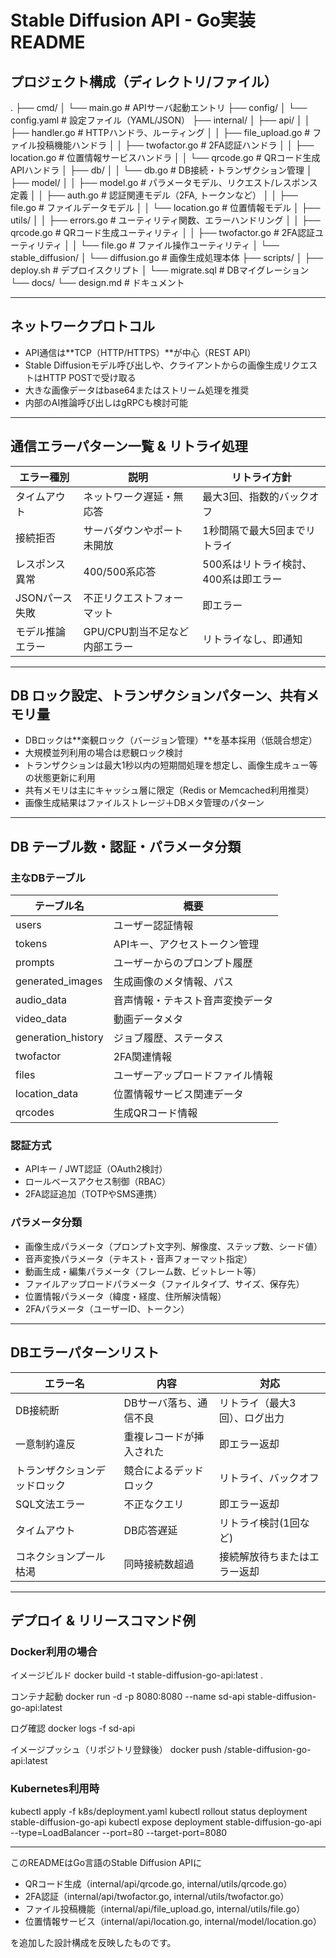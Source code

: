 # Stable Diffusion API - Go実装 README

## プロジェクト構成（ディレクトリ/ファイル）

.
├── cmd/
│ └── main.go # APIサーバ起動エントリ
├── config/
│ └── config.yaml # 設定ファイル（YAML/JSON）
├── internal/
│ ├── api/
│ │ ├── handler.go # HTTPハンドラ、ルーティング
│ │ ├── file_upload.go # ファイル投稿機能ハンドラ
│ │ ├── twofactor.go # 2FA認証ハンドラ
│ │ ├── location.go # 位置情報サービスハンドラ
│ │ └── qrcode.go # QRコード生成APIハンドラ
│ ├── db/
│ │ └── db.go # DB接続・トランザクション管理
│ ├── model/
│ │ ├── model.go # パラメータモデル、リクエスト/レスポンス定義
│ │ ├── auth.go # 認証関連モデル（2FA, トークンなど）
│ │ ├── file.go # ファイルデータモデル
│ │ └── location.go # 位置情報モデル
│ ├── utils/
│ │ ├── errors.go # ユーティリティ関数、エラーハンドリング
│ │ ├── qrcode.go # QRコード生成ユーティリティ
│ │ ├── twofactor.go # 2FA認証ユーティリティ
│ │ └── file.go # ファイル操作ユーティリティ
│ └── stable_diffusion/
│ └── diffusion.go # 画像生成処理本体
├── scripts/
│ ├── deploy.sh # デプロイスクリプト
│ └── migrate.sql # DBマイグレーション
└── docs/
└── design.md # ドキュメント


---

## ネットワークプロトコル

- API通信は**TCP（HTTP/HTTPS）**が中心（REST API）
- Stable Diffusionモデル呼び出しや、クライアントからの画像生成リクエストはHTTP POSTで受け取る
- 大きな画像データはbase64またはストリーム処理を推奨
- 内部のAI推論呼び出しはgRPCも検討可能

---

## 通信エラーパターン一覧 & リトライ処理

| エラー種別         | 説明                          | リトライ方針                 |
|--------------------|-------------------------------|------------------------------|
| タイムアウト       | ネットワーク遅延・無応答      | 最大3回、指数的バックオフ    |
| 接続拒否           | サーバダウンやポート未開放    | 1秒間隔で最大5回までリトライ |
| レスポンス異常     | 400/500系応答                 | 500系はリトライ検討、400系は即エラー |
| JSONパース失敗     | 不正リクエストフォーマット     | 即エラー                    |
| モデル推論エラー   | GPU/CPU割当不足など内部エラー | リトライなし、即通知         |

---

## DB ロック設定、トランザクションパターン、共有メモリ量

- DBロックは**楽観ロック（バージョン管理）**を基本採用（低競合想定）
- 大規模並列利用の場合は悲観ロック検討
- トランザクションは最大1秒以内の短期間処理を想定し、画像生成キュー等の状態更新に利用
- 共有メモリは主にキャッシュ層に限定（Redis or Memcached利用推奨）
- 画像生成結果はファイルストレージ＋DBメタ管理のパターン

---

## DB テーブル数・認証・パラメータ分類

### 主なDBテーブル

| テーブル名         | 概要                            |
|--------------------|---------------------------------|
| users              | ユーザー認証情報                |
| tokens             | APIキー、アクセストークン管理    |
| prompts            | ユーザーからのプロンプト履歴    |
| generated_images   | 生成画像のメタ情報、パス        |
| audio_data         | 音声情報・テキスト音声変換データ|
| video_data         | 動画データメタ                  |
| generation_history | ジョブ履歴、ステータス          |
| twofactor          | 2FA関連情報                    |
| files              | ユーザーアップロードファイル情報 |
| location_data      | 位置情報サービス関連データ       |
| qrcodes            | 生成QRコード情報                |

### 認証方式
- APIキー / JWT認証（OAuth2検討）
- ロールベースアクセス制御（RBAC）
- 2FA認証追加（TOTPやSMS連携）

### パラメータ分類
- 画像生成パラメータ（プロンプト文字列、解像度、ステップ数、シード値）
- 音声変換パラメータ（テキスト・音声フォーマット指定）
- 動画生成・編集パラメータ（フレーム数、ビットレート等）
- ファイルアップロードパラメータ（ファイルタイプ、サイズ、保存先）
- 位置情報パラメータ（緯度・経度、住所解決情報）
- 2FAパラメータ（ユーザーID、トークン）

---

## DBエラーパターンリスト

| エラー名                | 内容                               | 対応                         |
|-------------------------|----------------------------------|------------------------------|
| DB接続断                 | DBサーバ落ち、通信不良             | リトライ（最大3回）、ログ出力|
| 一意制約違反             | 重複レコードが挿入された           | 即エラー返却                 |
| トランザクションデッドロック | 競合によるデッドロック             | リトライ、バックオフ         |
| SQL文法エラー            | 不正なクエリ                      | 即エラー返却                 |
| タイムアウト             | DB応答遅延                       | リトライ検討(1回など)        |
| コネクションプール枯渇   | 同時接続数超過                   | 接続解放待ちまたはエラー返却  |

---

## デプロイ & リリースコマンド例

### Docker利用の場合

イメージビルド
docker build -t stable-diffusion-go-api:latest .

コンテナ起動
docker run -d -p 8080:8080 --name sd-api stable-diffusion-go-api:latest

ログ確認
docker logs -f sd-api

イメージプッシュ（リポジトリ登録後）
docker push <your-repo>/stable-diffusion-go-api:latest


### Kubernetes利用時

kubectl apply -f k8s/deployment.yaml
kubectl rollout status deployment stable-diffusion-go-api
kubectl expose deployment stable-diffusion-go-api --type=LoadBalancer --port=80 --target-port=8080


---

このREADMEはGo言語のStable Diffusion APIに
- QRコード生成（internal/api/qrcode.go, internal/utils/qrcode.go）
- 2FA認証（internal/api/twofactor.go, internal/utils/twofactor.go）
- ファイル投稿機能（internal/api/file_upload.go, internal/utils/file.go）
- 位置情報サービス（internal/api/location.go, internal/model/location.go）

を追加した設計構成を反映したものです。